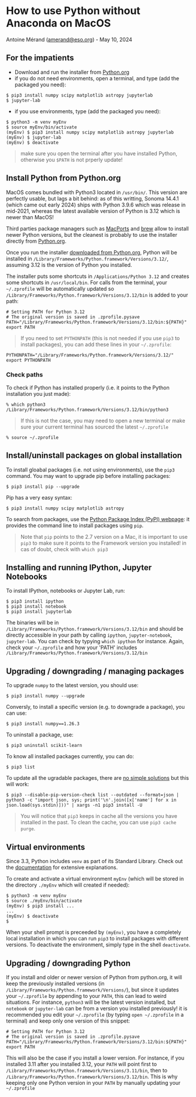# How to use Python without Anaconda on MacOS

Antoine Mérand ([amerand@eso.org](mailto:amerand@eso.org)) - May 10, 2024

## For the impatients
- Download and run the installer from [Python.org](https://www.python.org/downloads/)
- if you do not need environments, open a terminal, and type (add the packaged you need):
```
$ pip3 install numpy scipy matplotlib astropy jupyterlab
$ jupyter-lab
```
- if you use environments, type (add the packaged you need):
```
$ python3 -m venv myEnv
$ source myEnv/bin/activate
(myEnv) $ pip3 install numpy scipy matplotlib astropy jupyterlab
(myEnv) $ jupyter-lab
(myEnv) $ deactivate
```


> make sure you open the terminal after you have installed Python, otherwise you `$PATH` is not prperly update!

## Install Python from Python.org
MacOS comes bundled with Python3 located in `/usr/bin/`. This version are perfectly usable, but lags a bit behind: as of this writting, Sonoma 14.4.1 (which came out early 2024) ships with Python 3.9.6 which was release in mid-2021, whereas the latest available version of Python is 3.12 which is newer than MacOS!

Third parties package managers such as [MacPorts](https://www.macports.org/) and [brew](https://brew.sh/) allow to install newer Python versions, but the cleanest is probably to use the installer directly from [Python.org](https://www.python.org/). 

Once you run the installer [downloaded from Python.org](https://www.python.org/downloads/), Python will be installed in `/Library/Frameworks/Python.framework/Versions/3.12/`, assuming 3.12 is the version of Python you installed.

The installer puts some shortcuts in `/Applications/Python 3.12` and creates some shortcuts in `/usr/local/bin`. For calls from the terminal, your `~/.zprofile` will be automatically updated so `/Library/Frameworks/Python.framework/Versions/3.12/bin` is added to your path:
```
# Setting PATH for Python 3.12
# The original version is saved in .zprofile.pysave
PATH="/Library/Frameworks/Python.framework/Versions/3.12/bin:${PATH}"
export PATH
```

> If you need to set `PYTHONPATH` (this is not needed if you use `pip3` to install packages), you can add these lines in your `~/.zprofile`: 
```
PYTHONPATH="/Library/Frameworks/Python.framework/Versions/3.12/"
export PYTHONPATH
```

### Check paths
To check if Python has installed properly (i.e. it points to the Python installation you just made):
```
% which python3
/Library/Frameworks/Python.framework/Versions/3.12/bin/python3
``` 

> If this is not the case, you may need to open a new terminal or make sure your current terminal has sourced the latest `~/.zprofile` 
```
% source ~/.zprofile
```

## Install/uninstall packages on global installation
To install gloabal packages (i.e. not using environments), use the `pip3` command. You may want to upgrade pip before installing packages:
```
$ pip3 install pip --upgrade
```
Pip has a very easy syntax:
```
$ pip3 install numpy scipy matplotlib astropy
```
To search from packages, use the [Python Package Index (PyPI) webpage](https://pypi.org/): it provides the command line to install packages using `pip`. 

> Note that `pip` points to the 2.7 version on a Mac, it is important to use `pip3` to make sure it points to the Framework version you installed! in cas of doubt, check with `which pip3` 

## Installing and running IPython, Jupyter Notebooks

To install IPython, notebooks or Jupyter Lab, run:
```
$ pip3 install ipython
$ pip3 install notebook
$ pip3 install jupyterlab
```
The binaries will be in `/Library/Frameworks/Python.framework/Versions/3.12/bin` and should be directly accessible in your path by calling `ipython`, `jupyter-notebook`, `jupyter-lab`. You can check by typying `which ipython` for instance. Again, check your `~/.zprofile` and how your 'PATH' includes `/Library/Frameworks/Python.framework/Versions/3.12/bin`

## Upgrading / downgrading / managing packages

To upgrade `numpy` to the latest version, you should use:
```
$ pip3 install numpy --upgrade
```
Conversly, to install a specific version (e.g. to downgrade a package), you can use:
```
$ pip3 install numpy==1.26.3 
```
To uninstall a package, use:
```
$ pip3 uninstall scikit-learn
```
To know all installed packages currently, you can do:
```
$ pip3 list
```
To update all the ugradable packages, there are [no simple solutions](https://stackoverflow.com/questions/2720014/how-to-upgrade-all-python-packages-with-pip) but this will work:
```
$ pip3 --disable-pip-version-check list --outdated --format=json | python3 -c "import json, sys; print('\n'.join([x['name'] for x in json.load(sys.stdin)]))" | xargs -n1 pip3 install -U
```

> You will notice that `pip3` keeps in cache all the versions you have installed in the past. To clean the cache, you can use `pip3 cache purge`.

## Virtual environments

Since 3.3, Python includes `venv` as part of its Standard Library. Check out the [documentation](https://docs.python.org/3/library/venv.html) for extensive explanations. 

To create and activate a virtual environment `myEnv` (which will be stored in the directory `./myEnv` which will created if needed):
```
$ python3 -m venv myEnv
$ source ./myEnv/bin/activate
(myEnv) $ pip3 install ...
...
(myEnv) $ deactivate
$ 
```
When your shell prompt is preceeded by `(myEnv)`, you have a completely local installation in which you can run `pip3` to install packages with different versions. To deactivate the environment, simply type in the shell `deactivate`.

## Upgrading / downgrading Python

If you install and older or newer version of Python from python.org, it will keep the previously installed versions (in `/Library/Frameworks/Python.framework/Versions/`), but since it updates your `~/.zprofile` by appending to your `PATH`, this can lead to weird situations. For instance, `python3` will be the latest version installed, but `notebook` or `jupyter-lab` can be from a version you installed previously! it is recommended you edit your `~/.zprofile` (by typing `open ~/.zprofile` in a terminal) and keep only one version of this snippet:
```
# Setting PATH for Python 3.12
# The original version is saved in .zprofile.pysave
PATH="/Library/Frameworks/Python.framework/Versions/3.12/bin:${PATH}"
export PATH
```
This will also be the case if you install a lower version. For instance, if you installed 3.11 after you installed 3.12, your `PATH` will point first to `/Library/Frameworks/Python.framework/Versions/3.11/bin`, then to `/Library/Frameworks/Python.framework/Versions/3.12/bin`. This is why keeping only one Python version in your `PATH` by manually updating your `~/.zprofile`
